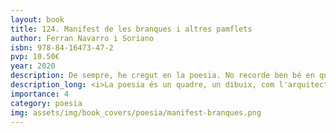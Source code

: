 ```yaml
---
layout: book
title: 124. Manifest de les branques i altres pamflets
author: Ferran Navarro i Soriano
isbn: 978-84-16473-47-2
pvp: 10.50€
year: 2020
description: De sempre, he cregut en la poesia. No recorde ben bé en quin instant me'n vaig fer adepte.
description_long: <i>La poesia és un quadre, un dibuix, com l'arquitectura, com la música, un art que cadascú pot interpretar coses diferents segons l'estat anímic en què es trobe</i>. Ferran Navarro.
importance: 4
category: poesia
img: assets/img/book_covers/poesia/manifest-branques.png
---
```

